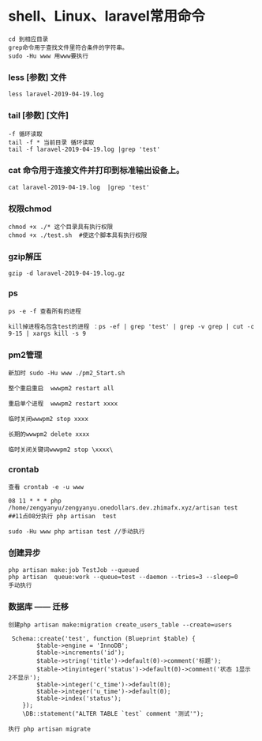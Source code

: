 # shell、Linux、laravel常用命令

    cd 到相应目录
    grep命令用于查找文件里符合条件的字符串。
    sudo -Hu www 用www要执行

### less [参数] 文件 
    less laravel-2019-04-19.log
### tail [参数] [文件]  
    -f 循环读取 
    tail -f * 当前目录 循环读取 
    tail -f laravel-2019-04-19.log |grep 'test' 

### cat 命令用于连接文件并打印到标准输出设备上。
    cat laravel-2019-04-19.log  |grep 'test'

### 权限chmod
    chmod +x ./* 这个目录具有执行权限
    chmod +x ./test.sh  #使这个脚本具有执行权限

### gzip解压
    gzip -d laravel-2019-04-19.log.gz 

### ps
    ps -e -f 查看所有的进程

    kill掉进程名包含test的进程 ：ps -ef | grep 'test' | grep -v grep | cut -c 9-15 | xargs kill -s 9 



### pm2管理

    新加时 sudo -Hu www ./pm2_Start.sh 
    
    整个重启重启  wwwpm2 restart all
    
    重启单个进程  wwwpm2 restart xxxx
    
    临时关闭wwwpm2 stop xxxx
    
    长期的wwwpm2 delete xxxx
    
    临时关闭关键词wwwpm2 stop \xxxx\  





### crontab

    查看 crontab -e -u www
    
    08 11 * * * php /home/zengyanyu/zengyanyu.onedollars.dev.zhimafx.xyz/artisan test  ##11点08分执行 php artisan  test
    
    sudo -Hu www php artisan test //手动执行



### 创建异步 
    php artisan make:job TestJob --queued
    php artisan  queue:work --queue=test --daemon --tries=3 --sleep=0    手动执行

### 数据库 —— 迁移
    创建php artisan make:migration create_users_table --create=users
    
     Schema::create('test', function (Blueprint $table) {
            $table->engine = 'InnoDB';
            $table->increments('id');
            $table->string('title')->default(0)->comment('标题');
            $table->tinyinteger('status')->default(0)->comment('状态 1显示 2不显示');
            $table->integer('c_time')->default(0);
            $table->integer('u_time')->default(0);
            $table->index('status');
        });
        \DB::statement("ALTER TABLE `test` comment '测试'");

    执行 php artisan migrate

